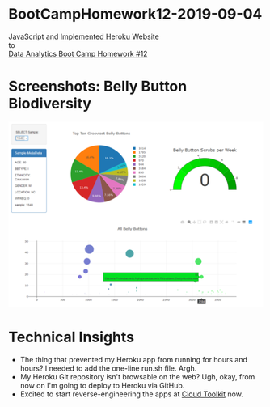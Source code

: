 # BootCampHomework12-2019-09-04

[JavaScript](https://github.com/ekenigsberg/BootCampHomework12-2019-09-04/blob/master/bootcamphomework12-2019-09-04/static/js/app.js) and [Implemented Heroku Website](https://bootcamphomework12-2019-09-04.herokuapp.com/)<br/>
to<br/>
[Data Analytics Boot Camp Homework #12](https://github.com/the-Coding-Boot-Camp-at-UT/UTAMCB201904DATA3/blob/master/15-Interactive-Visualizations-and-Dashboards/Homework/Instructions/README.md)

# Screenshots: Belly Button Biodiversity
![Screenshot](https://github.com/ekenigsberg/BootCampHomework12-2019-09-04/blob/master/bootcamphomework12-2019-09-04/static/Screenshot.png)

# Technical Insights

* The thing that prevented my Heroku app from running for hours and hours? I needed to add the one-line run.sh file. Argh.
* My Heroku Git repository isn't browsable on the web? Ugh, okay, from now on I'm going to deploy to Heroku via GitHub. 
* Excited to start reverse-engineering the apps at [Cloud Toolkit](https://cloudtoolkit.co) now.
